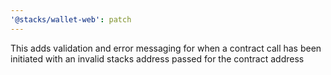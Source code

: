 ```yaml
---
'@stacks/wallet-web': patch
---
```


This adds validation and error messaging for when a contract call has been initiated with an invalid stacks address passed for the contract address
